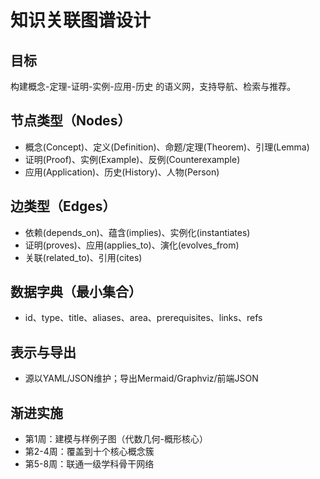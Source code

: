 # 知识关联图谱设计

## 目标

构建概念-定理-证明-实例-应用-历史 的语义网，支持导航、检索与推荐。

## 节点类型（Nodes）

- 概念(Concept)、定义(Definition)、命题/定理(Theorem)、引理(Lemma)
- 证明(Proof)、实例(Example)、反例(Counterexample)
- 应用(Application)、历史(History)、人物(Person)

## 边类型（Edges）

- 依赖(depends_on)、蕴含(implies)、实例化(instantiates)
- 证明(proves)、应用(applies_to)、演化(evolves_from)
- 关联(related_to)、引用(cites)

## 数据字典（最小集合）

- id、type、title、aliases、area、prerequisites、links、refs

## 表示与导出

- 源以YAML/JSON维护；导出Mermaid/Graphviz/前端JSON

## 渐进实施

- 第1周：建模与样例子图（代数几何-概形核心）
- 第2-4周：覆盖到十个核心概念簇
- 第5-8周：联通一级学科骨干网络
